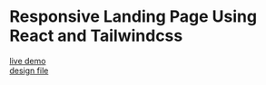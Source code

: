 # Responsive Landing Page Using React and Tailwindcss
[live demo](https://glittering-sable-14274f.netlify.app/)
<br />
[design file](https://www.figma.com/community/file/1245800411493681326)